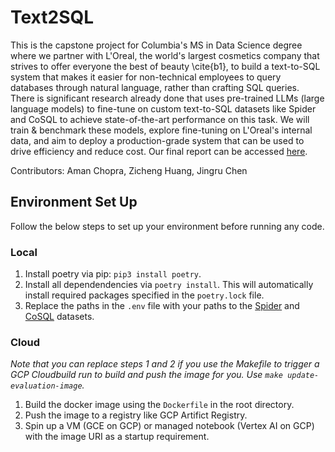 # Text2SQL

This is the capstone project for Columbia's MS in Data Science degree where we partner with L'Oreal, the world's largest cosmetics company that strives to offer everyone the best of beauty \cite{b1}, to build a text-to-SQL system that makes it easier for non-technical employees to query databases through natural language, rather than crafting SQL queries. There is significant research already done that uses pre-trained LLMs (large language models) to fine-tune on custom text-to-SQL datasets like Spider and CoSQL to achieve state-of-the-art performance on this task. We will train & benchmark these models, explore fine-tuning on L'Oreal's internal data, and aim to deploy a production-grade system that can be used to drive efficiency and reduce cost. Our final report can be accessed [here](https://drive.google.com/file/d/1PX6vUI4bwIkYEefF84A6gFM1KoPiy0To/view?usp=sharing).

Contributors: Aman Chopra, Zicheng Huang, Jingru Chen

## Environment Set Up

Follow the below steps to set up your environment before running any code.

### Local

1. Install poetry via pip: `pip3 install poetry`.
2. Install all dependendencies via `poetry install`. This will automatically install required packages specified in the `poetry.lock` file.
3. Replace the paths in the `.env` file with your paths to the [Spider](https://drive.google.com/uc?export=download&id=1TqleXec_OykOYFREKKtschzY29dUcVAQ) and [CoSQL](https://drive.google.com/uc?export=download&id=1Y3ydpFiQQ3FC0bzdfy3groV95O_f1nXF) datasets.

### Cloud

*Note that you can replace steps 1 and 2 if you use the Makefile to trigger a GCP Cloudbuild run to build and push the image for you. Use `make update-evaluation-image`.*

1. Build the docker image using the `Dockerfile` in the root directory. 
2. Push the image to a registry like GCP Artifict Registry. 
3. Spin up a VM (GCE on GCP) or managed notebook (Vertex AI on GCP) with the image URI as a startup requirement.
